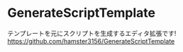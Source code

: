 # GenerateScriptTemplate
テンプレートを元にスクリプトを生成するエディタ拡張です!  
https://github.com/hamster3156/GenerateScriptTemplate

